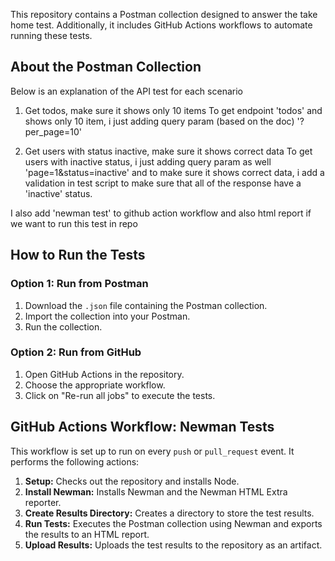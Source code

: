 

This repository contains a Postman collection designed to answer the take home test. Additionally, it includes GitHub Actions workflows to automate running these tests.

## About the Postman Collection

Below is an explanation of the API test for each scenario
1. Get todos, make sure it shows only 10 items
To get endpoint 'todos' and shows only 10 item, i just adding query param (based on the doc) '?per_page=10'

2. Get users with status inactive, make sure it shows correct data
To get users with inactive status, i just adding query param as well 'page=1&status=inactive' and to make sure it shows correct data, i add a validation in test script to make sure that all of the response have a 'inactive' status.

I also add 'newman test' to github action workflow and also html report if we want to run this test in repo


## How to Run the Tests

### Option 1: Run from Postman
1. Download the `.json` file containing the Postman collection.
2. Import the collection into your Postman.
3. Run the collection.

### Option 2: Run from GitHub
1. Open GitHub Actions in the repository.
2. Choose the appropriate workflow.
3. Click on "Re-run all jobs" to execute the tests.


## GitHub Actions Workflow: Newman Tests

This workflow is set up to run on every `push` or `pull_request` event. It performs the following actions:

1. **Setup:** Checks out the repository and installs Node.
2. **Install Newman:** Installs Newman and the Newman HTML Extra reporter.
3. **Create Results Directory:** Creates a directory to store the test results.
4. **Run Tests:** Executes the Postman collection using Newman and exports the results to an HTML report.
5. **Upload Results:** Uploads the test results to the repository as an artifact.

